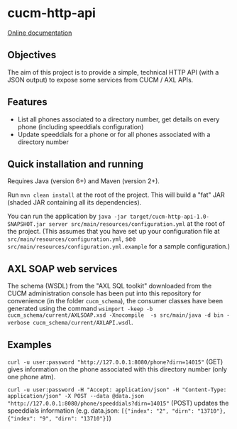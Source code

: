 cucm-http-api
=============

[Online documentation](https://cucm-http-api.readthedocs.org)

Objectives
----------

The aim of this project is to provide a simple, technical HTTP API (with a JSON output) to expose some services from CUCM / AXL APIs.

Features
--------

* List all phones associated to a directory number, get details on every phone (including speeddials configuration)
* Update speeddials for a phone or for all phones associated with a directory number

Quick installation and running
------------------------------

Requires Java (version 6+) and Maven (version 2+).

Run `mvn clean install` at the root of the project. This will build a "fat" JAR (shaded JAR containing all its dependencies).

You can run the application by `java -jar target/cucm-http-api-1.0-SNAPSHOT.jar server src/main/resources/configuration.yml` at the root of the project. (This assumes that you have set up your configuration file at `src/main/resources/configuration.yml`, see `src/main/resources/configuration.yml.example` for a sample configuration.)

AXL SOAP web services
---------------------

The schema (WSDL) from the "AXL SQL toolkit" downloaded from the CUCM administration console has been put into this repository for convenience (in the folder `cucm_schema`), the consumer classes have been generated using the command `wsimport -keep -b cucm_schema/current/AXLSOAP.xsd -Xnocompile  -s src/main/java -d bin -verbose cucm_schema/current/AXLAPI.wsdl`.

Examples
--------

`curl -u user:password "http://127.0.0.1:8080/phone?dirn=14015"` (GET) gives information on the phone associated with this directory number (only one phone atm).

`curl -u user:password -H "Accept: application/json" -H "Content-Type: application/json" -X POST --data @data.json "http://127.0.0.1:8080/phone/speeddials?dirn=14015"` (POST) updates the speeddials information (e.g. data.json: `[{"index": "2", "dirn": "13710"},{"index": "9", "dirn": "13710"}]`)

